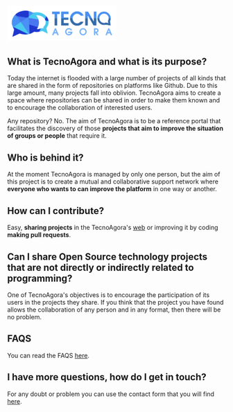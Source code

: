 # <img src="views/resources/imgs/tecnoAgora_flat.png" width="50%">
## What is TecnoAgora and what is its purpose?
Today the internet is flooded with a large number of projects of all kinds that are shared in the form of repositories on platforms like Github. Due to this large amount, many projects fall into oblivion. TecnoAgora aims to create a space where repositories can be shared in order to make them known and to encourage the collaboration of interested users.

Any repository? No. The aim of TecnoAgora is to be a reference portal that facilitates the discovery of those **projects that aim to improve the situation of groups or people** that require it.

## Who is behind it?
At the moment TecnoAgora is managed by only one person, but the aim of this project is to create a mutual and collaborative support network where **everyone who wants to can improve the platform** in one way or another.

## How can I contribute?
Easy, **sharing projects** in the TecnoAgora's [web](https://tecnoagora.com) or improving it by coding **making pull requests**.

## Can I share Open Source technology projects that are not directly or indirectly related to programming?
One of TecnoAgora's objectives is to encourage the participation of its users in the projects they share. If you think that the project you have found allows the collaboration of any person and in any format, then there will be no problem.

## FAQS
You can read the FAQS [here](https://tecnoagora.com/faqs).

## I have more questions, how do I get in touch?              
For any doubt or problem you can use the contact form that you will find [here](https://tecnoagora.com/contact).
